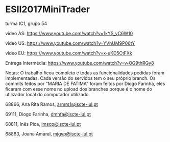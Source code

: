 # ESII2017MiniTrader

turma IC1, grupo 54

vídeo AS: https://www.youtube.com/watch?v=1kYS_vC6W10

vídeo US: https://www.youtube.com/watch?v=YVhUM9P06tY

vídeo EU: https://www.youtube.com/watch?v=x-uKD5CtFXk

Entrega Intermédia: https://www.youtube.com/watch?v=v-OG9thRGy8

Notas: O trabalho ficou completo e todas as funcionalidades pedidas
foram implementadas. Cada versão do servidos tem o seu próprio branch.
Os commits feitos por "MARIA DE FATIMA" foram 
feitos por Diogo Farinha, eles ficaram com esse nome no upload dos branches 
porque é o nome do utilizador local do computador utilizado.

68866, Ana Rita Ramos, armrs1@iscte-iul.pt

69111, Diogo Farinha, dmhfa@iscte-iul.pt

68811, Inês Pica, imscp@iscte-iul.pt

68863, Joana Amaral, mjgvp@iscte-iul.pt
